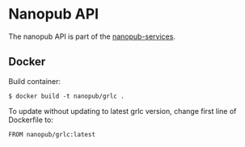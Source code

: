 # Nanopub API

The nanopub API is part of the [nanopub-services](https://github.com/peta-pico/nanopub-services).

## Docker

Build container:

    $ docker build -t nanopub/grlc .

To update without updating to latest grlc version, change first line of Dockerfile to:

    FROM nanopub/grlc:latest

